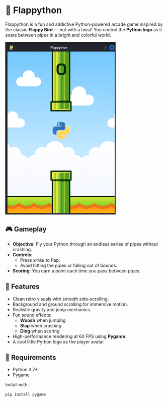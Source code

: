 # 🐍 Flappython

Flappython is a fun and addictive Python-powered arcade game inspired by the classic **Flappy Bird** — but with a twist! You control the **Python logo** as it soars between pipes in a bright and colorful world.

![Screenshot](./images/image.png)

## 🎮 Gameplay

- **Objective**: Fly your Python through an endless series of pipes without crashing.
- **Controls**: 
  - Press `SPACE` to flap.
  - Avoid hitting the pipes or falling out of bounds.
- **Scoring**: You earn a point each time you pass between pipes.

## 🧠 Features 

- Clean retro visuals with smooth side-scrolling.
- Background and ground scrolling for immersive motion.
- Realistic gravity and jump mechanics.
- Fun sound effects:
  - **Woosh** when jumping
  - **Slap** when crashing
  - **Ding** when scoring
- High-performance rendering at 60 FPS using **Pygame**.
- A cool little Python logo as the player avatar



## 🔧 Requirements

- Python 3.7+
- Pygame

Install with:

```bash
pip install pygame

